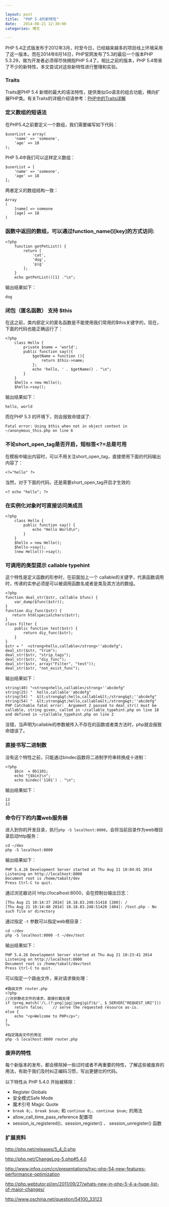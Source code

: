 ```yaml
---

layout: post
title:  "PHP 5.4的新特性"
date:   2014-08-21 12:30:00
categories: 博文

---
```



PHP 5.4正式版发布于2012年3月，时至今日，已经越来越多的项目线上环境采用了这一版本。而在2014年8月14日，PHP官网发布了5.3的最后一个版本PHP 5.3.29，做为开发者必须得尽快拥抱PHP 5.4了。相比之前的版本，PHP 5.4带来了不少的新特性，本文尝试对这些新特性进行整理和实验。


### Traits

Traits是PHP 5.4 新增的最大的语法特性，提供类似Go语言的组合功能，横向扩展PHP类。有关Traits的详细介绍请参考：[PHP中的Traits详解](http://tabalt.net/blog/php-traits/) 

### 定义数组的短语法

在PHP5.4之前要定义一个数组，我们需要编写如下代码：

    $userList = array(
        'name' => 'someone',
        'age' => 18
    );

PHP 5.4中我们可以这样定义数组：

    $userList = [
        'name' => 'someone',
        'age' => 18
    ];

两者定义的数组结构一致：

    Array
    (
        [name] => someone
        [age] => 18
    )


### 函数中返回的数组，可以通过function_name()[key]的方式访问:

    <?php
        function getPetList() {
            return [
                'cat',
                'dog',
                'pig'
            ];
        }
        echo getPetList()[1] ."\n";

输出结果如下：

    dog

### 闭包（匿名函数） 支持 $this

在这之前，类内部定义的匿名函数是不能使用我们常用的$this关键字的，现在，下面的代码也能正确运行了：

    <?php
        class Hello {
            private $name = 'world';
            public function say(){
                $getName = function (){
                    return $this->name;
                };
                echo 'hello, ' . $getName() . "\n";
            }
        }
        $hello = new Hello();
        $hello->say();

输出结果如下：

    hello, world

而在PHP 5.3 的环境下，则会报致命错误了:

    Fatal error: Using $this when not in object context in ~/anonymous_this.php on line 6


### 不论short_open_tag是否开启，短标签<?=总是可用
    
在模板中输出内容时，可以不用关注short_open_tag，直接使用下面的代码输出内容了：

    <?="hello" ?>

当然，对于下面的代码，还是需要short_open_tag开启才生效的:

    <? echo "hello"; ?> 

### 在实例化对象时可直接访问类成员

    <?php
        class Hello {
            public function say() {
                echo "Hello World\n";
            }
        }
        $hello = new Hello();
        $hello->say();
        (new Hello())->say(); 


### 可调用的类型提示 callable typehint

这个特性是定义函数的形参时，在前面加上一个 callable的关键字，代表函数调用时，传递的实参必须是可以被调用函数名或者是类及其方法的数组。

    <?php
    function deal_str($str, callable $func) {
        var_dump($func($str));
    }
    function diy_func($str) {
       return htmlspecialchars($str);
    }
    class Filter {
        public function test($str) {
            return diy_func($str);
        }
    }
    $str = "  <strong>hello,callable</strong>''abcdefg";
    deal_str($str, "trim");
    deal_str($str, "strip_tags");
    deal_str($str, "diy_func");
    deal_str($str, array("Filter", "test"));
    deal_str($str, "not_exist_func");


输出结果如下：

    string(40) "<strong>hello,callable</strong>''abcdefg"
    string(25) "  hello,callable''abcdefg"
    string(54) "  &lt;strong&gt;hello,callable&lt;/strong&gt;''abcdefg"
    string(54) "  &lt;strong&gt;hello,callable&lt;/strong&gt;''abcdefg"
    PHP Catchable fatal error:  Argument 2 passed to deal_str() must be callable, string given, called in ~/callable_typehint.php on line 18 and defined in ~/callable_typehint.php on line 2

没错，当声明为callable的参数被传入不存在的函数或者类方法时，php就会报致命错误了。


### 直接书写二进制数

没有这个特性之前，只能通过bindec函数将二进制字符串转换成十进制：

    <?php   
        $bin  = 0b1101;
        echo "{$bin}\n";
        echo bindec('1101') . "\n";

输出结果如下：

    13
    13

### 命令行下的内置web服务器

进入到你的开发目录，执行`php -S localhost:8000`，会将当前目录作为web根目录启动http服务：

    cd ~/dev
    php -S localhost:8000
    
输出结果如下：

    PHP 5.4.26 Development Server started at Thu Aug 21 10:04:01 2014
    Listening on http://localhost:8000
    Document root is /home/tabalt/dev
    Press Ctrl-C to quit.

通过浏览器访问 http://localhost:8000，会在控制台输出日志：

    [Thu Aug 21 10:14:37 2014] 10.18.83.248:51418 [200]: /
    [Thu Aug 21 10:14:40 2014] 10.18.83.248:51420 [404]: /test.php - No such file or directory

通过指定 `-t` 参数可以指定web根目录：

    cd ~/dev
    php -S localhost:8000 -t ~/dev/test

输出结果如下：

    PHP 5.4.26 Development Server started at Thu Aug 21 10:23:41 2014
    Listening on http://localhost:8000
    Document root is /home/tabalt/dev/test
    Press Ctrl-C to quit.

可以指定一个路由文件，来对请求做处理：

    
    #路由文件 router.php
    <?php
    //对非静态文件的请求，直接拦截处理
    if (preg_match('/\.(?:png|jpg|jpeg|gif)$/', $_SERVER["REQUEST_URI"]))
        return false;    // serve the requested resource as-is.
    else { 
        echo "<p>Welcome to PHP</p>";
    }
    ?>

    #指定路由文件的用法
    php -S localhost:8000 router.php


### 废弃的特性

每个新版本的发布，都会移除掉一些过时或者不再重要的特性，了解这些被废弃的用法，有助于我们及时纠正编码习惯，写出更健壮的代码。

以下特性从 PHP 5.4.0 开始被移除：

* Register Globals
* 安全模式Safe Mode
* 魔术引号 Magic Quote
* `break 0;`、`break $num;` 和 `continue 0;`、`continue $num;` 的用法
* allow_call_time_pass_reference 配置项
* session_is_registered()、session_register() 、 session_unregister() 函数


### 扩展资料

http://php.net/releases/5_4_0.php

http://php.net/ChangeLog-5.php#5.4.0

http://www.infoq.com/cn/presentations/hxc-php-54-new-features-performance-optimization

http://php.webtutor.pl/en/2011/09/27/whats-new-in-php-5-4-a-huge-list-of-major-changes/

http://www.oschina.net/question/54100_33123


